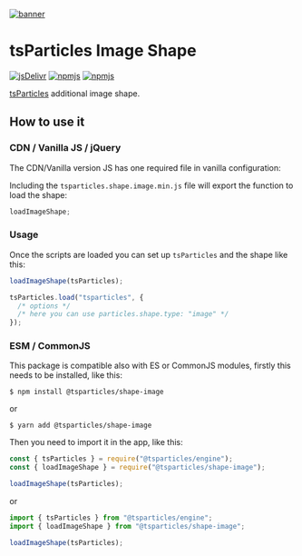 [![banner](https://particles.js.org/images/banner2.png)](https://particles.js.org)

# tsParticles Image Shape

[![jsDelivr](https://data.jsdelivr.com/v1/package/npm/@tsparticles/shape-image/badge)](https://www.jsdelivr.com/package/npm/@tsparticles/shape-image)
[![npmjs](https://badge.fury.io/js/@tsparticles/shape-image.svg)](https://www.npmjs.com/package/@tsparticles/shape-image)
[![npmjs](https://img.shields.io/npm/dt/@tsparticles/shape-image)](https://www.npmjs.com/package/@tsparticles/shape-image)

[tsParticles](https://github.com/matteobruni/tsparticles) additional image shape.

## How to use it

### CDN / Vanilla JS / jQuery

The CDN/Vanilla version JS has one required file in vanilla configuration:

Including the `tsparticles.shape.image.min.js` file will export the function to load the shape:

```javascript
loadImageShape;
```

### Usage

Once the scripts are loaded you can set up `tsParticles` and the shape like this:

```javascript
loadImageShape(tsParticles);

tsParticles.load("tsparticles", {
  /* options */
  /* here you can use particles.shape.type: "image" */
});
```

### ESM / CommonJS

This package is compatible also with ES or CommonJS modules, firstly this needs to be installed, like this:

```shell
$ npm install @tsparticles/shape-image
```

or

```shell
$ yarn add @tsparticles/shape-image
```

Then you need to import it in the app, like this:

```javascript
const { tsParticles } = require("@tsparticles/engine");
const { loadImageShape } = require("@tsparticles/shape-image");

loadImageShape(tsParticles);
```

or

```javascript
import { tsParticles } from "@tsparticles/engine";
import { loadImageShape } from "@tsparticles/shape-image";

loadImageShape(tsParticles);
```
